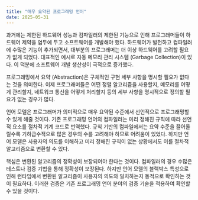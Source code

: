 ```yaml
---
title: "매우 요약된 프로그래밍 언어"
date: 2025-05-31
---
```


과거에는 제한된 하드웨어 성능과 컴파일러의 제한된 기능으로 인해 프로그래머들이 하드웨어 제약을 염두에 두고 소프트웨어를 개발해야 했다. 하드웨어가 발전하고 컴파일러에 수많은 기능이 추가되면서, 대부분의 프로그래머는 더 이상 하드웨어를 고려할 필요가 없게 되었다. 대표적인 예시로 자동 메모리 관리 시스템 (Garbage Collection)이 있다. 이 덕분에 소프트웨어 개발 생산성이 극적으로 증가했다.

프로그래밍에서 요약 (Abstraction)은 구체적인 구현 세부 사항을 명시할 필요가 없다는 것을 의미한다. 이제 프로그래머들은 어떤 정렬 알고리즘을 사용할지, 메모리를 어떻게 관리할지, 네트워크 통신을 어떻게 처리할지 등의 세부 사항을 명시적으로 정의할 필요가 없는 경우가 많다.

언어 모델은 프로그래머가 의미적으로 매우 요약된 수준에서 선언적으로 프로그래밍할 수 있게 해줄 것이다. 기존 프로그래밍 언어의 컴파일러는 미리 정해진 규칙에 따라 선언적 요소를 절차적 기계 코드로 번역했다. 규칙 기반의 컴파일에서는 요약 수준을 끌어올릴수록 기하급수적으로 많은 경우의 수를 고려해야 하므로 어려움이 있었다. 하지만 언어 모델은 사용자의 의도를 이해하고 미리 정해진 규칙이 없는 상황에서도 이를 절차적 알고리즘으로 변환할 수 있다.

핵심은 변환된 알고리즘의 정확성이 보장되어야 한다는 것이다. 컴파일러의 경우 수많은 테스트나 검증 기법을 통해 정확성이 보장된다. 하지만 언어 모델의 블랙박스 특성으로 인해 런타임에서 변환된 알고리즘이 사용자의 의도와 일치하는지 동적으로 확인하는 것이 필요하다. 이러한 검증은 기존 프로그래밍 언어 분야의 검증 기술을 적용하여 확인할 수 있을 것이다.